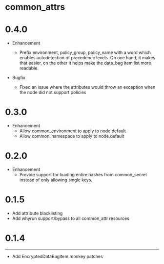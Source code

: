 common_attrs
======

# 0.4.0
* Enhancement
  * Prefix environment, policy_group, policy_name with a word which enables
    autodetection of precedence levels. On one hand, it makes that easier, on
    the other it helps make the data_bag item list more readable.

* Bugfix
  * Fixed an issue where the attributes would throw an exception when the node
    did not support policies

# 0.3.0
* Enhancement
  * Allow common_environment to apply to node.default
  * Allow common_namespace to apply to node.default

# 0.2.0
* Enhancement
  * Provide support for loading entire hashes from common_secret instead of
    only allowing single keys.

# 0.1.5
* Add attribute blacklisting
* Add whyrun support/bypass to all common_attr resources

# 0.1.4
------------------
* Add EncryptedDataBagItem monkey patches

